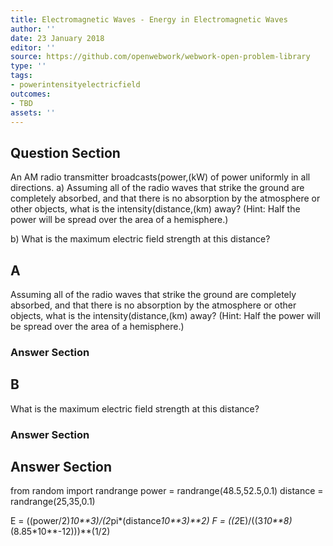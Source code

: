```yaml
---
title: Electromagnetic Waves - Energy in Electromagnetic Waves
author: ''
date: 23 January 2018
editor: ''
source: https://github.com/openwebwork/webwork-open-problem-library
type: ''
tags:
- powerintensityelectricfield
outcomes:
- TBD
assets: ''
---
```


## Question Section 

An AM radio transmitter broadcasts(power,(kW) of power uniformly in all directions.
a) Assuming all of the radio waves that strike the ground are completely absorbed, and that there is no absorption by the atmosphere or other objects, what is the intensity(distance,(km) away? (Hint: Half the power will be spread over the area of a hemisphere.)
 
b) What is the maximum electric field strength at this distance?

## A
Assuming all of the radio waves that strike the ground are completely absorbed, and that there is no absorption by the atmosphere or other objects, what is the intensity(distance,(km) away? (Hint: Half the power will be spread over the area of a hemisphere.)
### Answer Section
## B
What is the maximum electric field strength at this distance?
### Answer Section


## Answer Section

from random import randrange
power = randrange(48.5,52.5,0.1)
distance = randrange(25,35,0.1)

E = ((power/2)*10**3)/(2*pi*(distance*10**3)**2)
F = ((2*E)/((3*10**8)*(8.85*10**-12)))**(1/2)